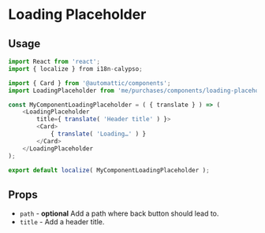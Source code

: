 # Loading Placeholder

## Usage

```js
import React from 'react';
import { localize } from i18n-calypso;

import { Card } from '@automattic/components';
import LoadingPlaceholder from 'me/purchases/components/loading-placeholder';

const MyComponentLoadingPlaceholder = ( { translate } ) => (
	<LoadingPlaceholder
		title={ translate( 'Header title' ) }>
		<Card>
			{ translate( 'Loading…' ) }
		</Card>
	</LoadingPlaceholder
);

export default localize( MyComponentLoadingPlaceholder );
```

## Props

- `path` - **optional** Add a path where back button should lead to.
- `title` - Add a header title.
